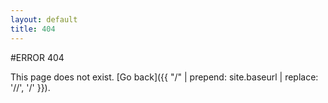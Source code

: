 ```yaml
---
layout: default
title: 404
---
```


#ERROR 404

This page does not exist. [Go back]({{ "/" | prepend: site.baseurl | replace: '//', '/' }}).
